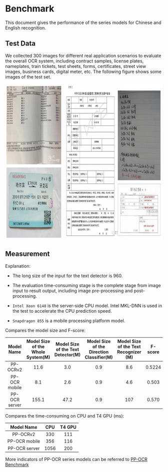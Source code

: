 # Benchmark

This document gives the performance of the series models for Chinese and English recognition.

## Test Data

We collected 300 images for different real application scenarios to evaluate the overall OCR system, including contract samples, license plates, nameplates, train tickets, test sheets, forms, certificates, street view images, business cards, digital meter, etc. The following figure shows some images of the test set.

<div align="center">
<img src="../datasets/doc.jpg"  width = "1000" height = "500" />
</div>

## Measurement

Explanation:

- The long size of the input for the text detector is 960.

- The evaluation time-consuming stage is the complete stage from image input to result output, including image pre-processing and post-processing.

- ```Intel Xeon 6148``` is the server-side CPU model. Intel MKL-DNN is used in the test to accelerate the CPU prediction speed.

- ```Snapdragon 855``` is a mobile processing platform model.

Compares the model size and F-score:

| Model Name                    | Model Size <br> of the <br> Whole System\(M\) | Model Size <br>of the Text <br> Detector\(M\) | Model Size <br> of the Direction <br> Classifier\(M\) | Model Size<br>of the Text <br> Recognizer \(M\) | F\-score |
|:-:|:-:|:-:|:-:|:-:|:-:|
| PP-OCRv2                 | 11\.6        | 3\.0        | 0\.9           | 8\.6        | 0\.5224      |
| PP-OCR mobile            |   8\.1       | 2\.6        | 0\.9           | 4\.6        | 0\.503       |
| PP-OCR server            | 155\.1       | 47\.2       | 0\.9           | 107         | 0\.570       |

Compares the time-consuming on CPU and T4 GPU (ms):

| Model Name    | CPU  | T4 GPU |
|:-:|:-:|:-:|
| PP-OCRv2      | 330  | 111 |
| PP-OCR mobile | 356  | 116|
| PP-OCR server | 1056 | 200 |

More indicators of PP-OCR series models can be referred to [PP-OCR Benchmark](https://github.com/PaddlePaddle/PaddleOCR/blob/release/2.2/doc/doc_en/benchmark_en.md)
